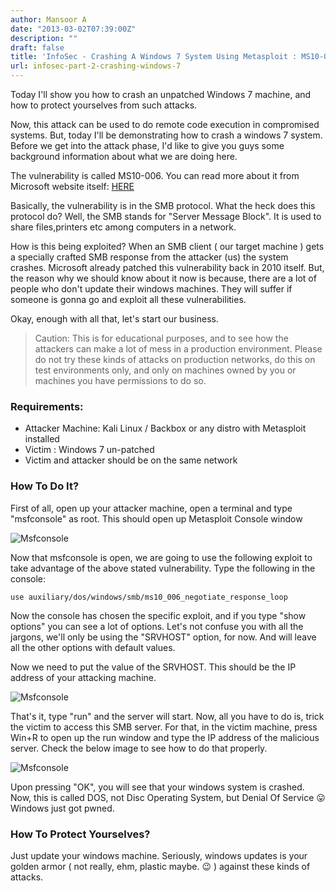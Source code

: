 ```yaml
---
author: Mansoor A
date: "2013-03-02T07:39:00Z"
description: ""
draft: false
title: 'InfoSec - Crashing A Windows 7 System Using Metasploit : MS10-006'
url: infosec-part-2-crashing-windows-7
---
```



Today I'll show you how to crash an unpatched Windows 7 machine, and how to protect yourselves from such attacks.
  
Now, this attack can be used to do remote code execution in compromised systems. But, today I'll be demonstrating how to crash a windows 7 system. Before we get into the attack phase, I'd like to give you guys some background information about what we are doing here.
  
The vulnerability is called MS10-006. You can read more about it from Microsoft website itself: <a href="https://technet.microsoft.com/library/security/ms10-006" target="_blank">HERE</a>
  
Basically, the vulnerability is in the SMB protocol. What the heck does this protocol do? Well, the SMB stands for "Server Message Block". It is used to share files,printers etc among computers in a network.
    
How is this being exploited? When an SMB client ( our target machine ) gets a specially crafted SMB response from the attacker (us) the system crashes. Microsoft already patched this vulnerability back in 2010 itself. But, the reason why we should know about it now is because, there are a lot of people who don't update their windows machines. They will suffer if someone is gonna go and exploit all these vulnerabilities.
    
Okay, enough with all that, let's start our business.
  
> Caution:
> This is for educational purposes, and to see how the attackers can make a lot of mess in a production environment.
> Please do not try these kinds of attacks on production networks, do this on test environments only,
> and only on machines owned by you or machines you have permissions to do so.
  
### Requirements:  
- Attacker Machine: Kali Linux / Backbox or any distro with Metasploit installed
- Victim : Windows  7 un-patched
- Victim and attacker should be on the same network
  
### How To Do It?
  
First of all, open up your attacker machine, open a terminal and type "msfconsole" as root. This should open up Metasploit Console window

![Msfconsole](https://cdn.esc.sh/jekyll/posts/metasploit/console1.jpg)
        
Now that msfconsole is open, we are going to use the following exploit to take advantage of the above stated vulnerability.  Type the following in the console:
```shell
use auxiliary/dos/windows/smb/ms10_006_negotiate_response_loop
```    
Now the console has chosen the specific exploit, and if you type "show options" you can see a lot of options. Let's not confuse you with all the jargons, we'll only be using the "SRVHOST" option, for now. And will leave all the other options with default values.

Now we need to put the value of the SRVHOST. This should be the IP address of your attacking machine.

![Msfconsole](https://cdn.esc.sh/jekyll/posts/metasploit/console2.jpg)

That's it, type "run" and the server will start. Now, all you have to do is, trick the victim to access this SMB server. For that, in the victim machine, press Win+R to open up the run window and type the IP address of the malicious server. Check the below image to see how to do that properly.

![Msfconsole](https://cdn.esc.sh/jekyll/posts/metasploit/win_run.jpg)

Upon pressing "OK", you will see that your windows system is crashed. Now, this is called DOS, not Disc Operating System, but Denial Of Service 😛 Windows just got pwned.
                
### How To Protect Yourselves?             
Just update your windows machine. Seriously, windows updates is your golden armor ( not really, ehm, plastic maybe. 😉 ) against these kinds of attacks.

